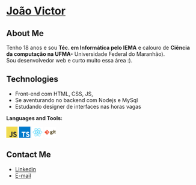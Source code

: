  # <a href="https://www.linkedin.com/in/jvictor-/">João Victor</a>
 
## About Me
Tenho 18 anos e sou **Téc. em Informática pelo IEMA**  e calouro de **Ciência da computação na UFMA-** Universidade Federal do Maranhão). 
<br>
Sou desenvolvedor web e curto muito essa área :).

## Technologies
- Front-end com HTML, CSS, JS,
- Se aventurando no backend com Nodejs e MySql
- Estudando designer de interfaces nas horas vagas

**Languages and Tools:**  

<code><img height="30" src="https://raw.githubusercontent.com/github/explore/80688e429a7d4ef2fca1e82350fe8e3517d3494d/topics/javascript/javascript.png"></code>
<code><img height="30" src="https://raw.githubusercontent.com/github/explore/80688e429a7d4ef2fca1e82350fe8e3517d3494d/topics/typescript/typescript.png"></code>
<code><img height="30" src="https://raw.githubusercontent.com/github/explore/80688e429a7d4ef2fca1e82350fe8e3517d3494d/topics/react/react.png"></code>
<code><img height="30" src="https://raw.githubusercontent.com/github/explore/80688e429a7d4ef2fca1e82350fe8e3517d3494d/topics/git/git.png"></code>


##  Contact Me
- <a href="https://www.linkedin.com/in/jvictor-/">Linkedin</a>
- <a href="mailto:joao60651@gmail.com">E-mail</a>
</div>
